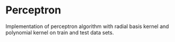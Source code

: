 # Perceptron

Implementation of perceptron algorithm with radial basis kernel and polynomial kernel on train and test data sets.
